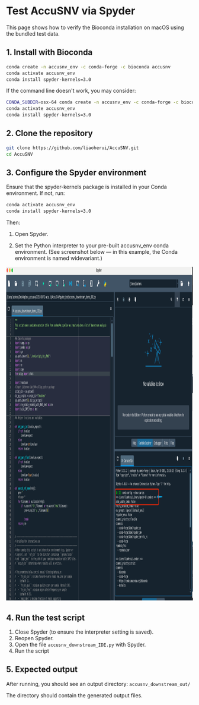 # Test AccuSNV via Spyder

This page shows how to verify the Bioconda installation on macOS using the bundled test data.

## 1. Install with Bioconda

```bash
conda create -n accusnv_env -c conda-forge -c bioconda accusnv
conda activate accusnv_env
conda install spyder-kernels=3.0
```
If the command line doesn't work, you may consider:

```bash
CONDA_SUBDIR=osx-64 conda create -n accusnv_env -c conda-forge -c bioconda accusnv_env
conda activate accusnv_env
conda install spyder-kernels=3.0
```

## 2. Clone the repository

```bash
git clone https://github.com/liaoherui/AccuSNV.git
cd AccuSNV
```


## 3. Configure the Spyder environment

Ensure that the spyder-kernels package is installed in your Conda environment. If not, run:

```bash
conda activate accusnv_env
conda install spyder-kernels=3.0
```

Then:

1. Open Spyder.

2. Set the Python interpreter to your pre-built accusnv_env conda environment. (See screenshot below — in this example, the Conda environment is named widevariant.)

<img src="https://github.com/liaoherui/AccuSNV/blob/main/readme_files/spyder_step1.png" width = "1100" height = "900" >

## 4. Run the test script

1. Close Spyder (to ensure the interpreter setting is saved).
2. Reopen Spyder.
3. Open the file `accusnv_downstream_IDE.py` with Spyder.
4. Run the script

## 5. Expected output

After running, you should see an output directory: `accusnv_downstream_out/`

The directory should contain the generated output files.
